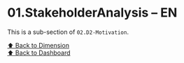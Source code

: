 # 01.StakeholderAnalysis – EN

This is a sub-section of `02.D2-Motivation`.

[⬆ Back to Dimension](../.)  
[⬆ Back to Dashboard](../../.)
